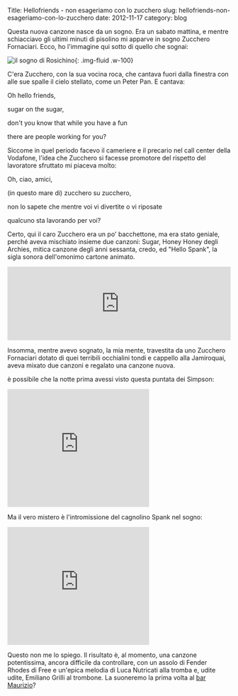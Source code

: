 Title: Hellofriends - non esageriamo con lo zucchero
slug: hellofriends-non-esageriamo-con-lo-zucchero
date: 2012-11-17
category: blog


Questa nuova canzone nasce da un sogno. Era un sabato mattina, e
mentre schiacciavo gli ultimi minuti di pisolino mi apparve in sogno
Zucchero Fornaciari. Ecco, ho l'immagine qui sotto di quello che
sognai:


![](/images/fetched_images/rosichino.jpg "il sogno di Rosichino"){: .img-fluid .w-100}

C'era Zucchero, con la sua vocina roca, che cantava fuori dalla finestra con alle sue spalle il cielo stellato, come un Peter Pan. E cantava:

Oh hello friends,

sugar on the sugar,

don't you know that while you have a fun

there are people working for you?

Siccome in quel periodo facevo il cameriere e il precario nel call center della Vodafone, l'idea che Zucchero si facesse promotore del rispetto del lavoratore sfruttato mi piaceva molto:

Oh, ciao, amici,

\(in questo mare di\) zucchero su zucchero,

non lo sapete che mentre voi vi divertite o vi riposate

qualcuno sta lavorando per voi?

Certo, qui il caro Zucchero era un po' bacchettone, ma era stato geniale, perché aveva mischiato insieme due canzoni: Sugar, Honey Honey degli Archies, mitica canzone degli anni sessanta, credo, ed "Hello Spank", la sigla sonora dell'omonimo cartone animato.


<iframe frameborder="no" height="166" scrolling="no" src="http://w.soundcloud.com/player/?url=http%3A%2F%2Fapi.soundcloud.com%2Ftracks%2F67788378&amp;show_artwork=true" width="100%"></iframe>

Insomma, mentre avevo sognato, la mia mente, travestita da uno Zucchero Fornaciari dotato di quei terribili occhialini tondi e cappello alla Jamiroquai, aveva mixato due canzoni e regalato una canzone nuova.

è possibile che la notte prima avessi visto questa puntata dei Simpson:

<div class="container-fluid iframe-container">
<iframe allowfullscreen="allowfullscreen" frameborder="0" height="266" mozallowfullscreen="mozallowfullscreen" src="https://www.youtube.com/embed/ghN6qZkeci4?feature=player_embedded" webkitallowfullscreen="webkitallowfullscreen" width="320"></iframe>
</div>

Ma il vero mistero è l'intromissione del cagnolino Spank nel sogno:

<div class="container-fluid iframe-container">
<iframe allowfullscreen="allowfullscreen" frameborder="0" height="266" mozallowfullscreen="mozallowfullscreen" src="https://www.youtube.com/embed/SpBD-L8O5x0?feature=player_embedded" webkitallowfullscreen="webkitallowfullscreen" width="320"></iframe>
</div>

Questo non me lo spiego. Il risultato è, al momento, una canzone potentissima, ancora difficile da controllare, con un assolo di Fender Rhodes di Free e un'epica melodia di Luca Nutricati alla tromba e, udite udite, Emiliano Grilli al trombone. La suoneremo la prima volta al [bar Maurizio](http://www.facebook.com/events/368989929849855/)?
